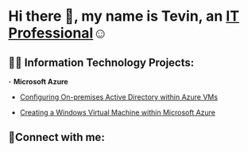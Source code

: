 
<h1>Hi there 👋, my name is Tevin, an <a href="https://www.linkedin.com/in/tevin-white-90331822a">IT Professional</a>☺</h1>

<h2>👨‍💻 Information Technology Projects:</h2>
- <b>Microsoft Azure</b>

  - [Configuring On-premises Active Directory within Azure VMs](https://github.com/TevinAjw/configure-ad)
   
  - [Creating a Windows Virtual Machine within Microsoft Azure](https://github.com/TevinAjw/Creating-Windows-VM-with-Microsoft-Azure)


<h2>🤳Connect with me:</h2>

[twitter]: https://twitter.com/7tevin7
[instagram]: https://www.instagram.com/56_tevin8
[linkedin]: https://www.linkedin.com/in/tevin-white-90331822a
